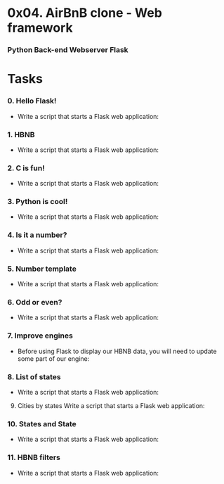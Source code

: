 # 0x04. AirBnB clone - Web framework
### Python Back-end Webserver Flask

# Tasks
### 0. Hello Flask!
* Write a script that starts a Flask web application:

### 1. HBNB
* Write a script that starts a Flask web application:
   
### 2. C is fun!
* Write a script that starts a Flask web application:

### 3. Python is cool!
* Write a script that starts a Flask web application:
   
### 4. Is it a number?
* Write a script that starts a Flask web application:

### 5. Number template
* Write a script that starts a Flask web application:

### 6. Odd or even?
* Write a script that starts a Flask web application:
   
### 7. Improve engines
* Before using Flask to display our HBNB data, you will need to update some part of our engine:

### 8. List of states
* Write a script that starts a Flask web application:

9. Cities by states
Write a script that starts a Flask web application:

### 10. States and State
* Write a script that starts a Flask web application:

### 11. HBNB filters
* Write a script that starts a Flask web application:

